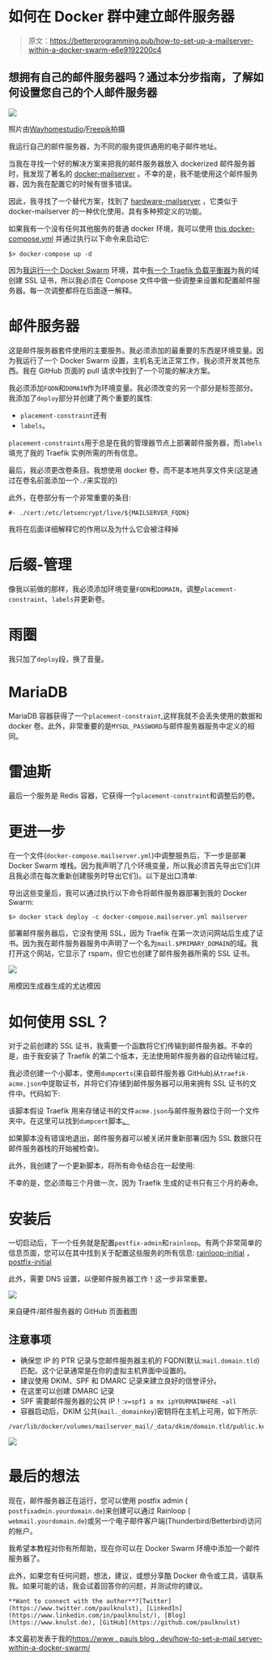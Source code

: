 # 如何在 Docker 群中建立邮件服务器

> 原文：<https://betterprogramming.pub/how-to-set-up-a-mailserver-within-a-docker-swarm-e6e9192200c4>

## 想拥有自己的邮件服务器吗？通过本分步指南，了解如何设置您自己的个人邮件服务器

![](img/d5098728d8e8774be3e07ef1dfb24625.png)

照片由[Wayhomestudio](https://www.freepik.com/photos/watching-movie)/[Freepik](https://www.freepik.com/)拍摄

我运行自己的邮件服务器，为不同的服务提供通用的电子邮件地址。

当我在寻找一个好的解决方案来把我的邮件服务器放入 dockerized 邮件服务器时，我发现了著名的 [docker-mailserver](https://github.com/docker-mailserver) 。不幸的是，我不能使用这个邮件服务器，因为我在配置它的时候有很多错误。

因此，我寻找了一个替代方案，找到了 [hardware-mailserver](https://github.com/hardware/mailserver) ，它类似于 docker-mailserver 的一种优化使用，具有多种预定义的功能。

如果我有一个没有任何其他服务的普通 docker 环境，我可以使用 [this docker-compose.yml](https://github.com/hardware/mailserver/blob/master/docker-compose.sample.yml) 并通过执行以下命令来启动它:

```
$> docker-compose up -d
```

因为[我运行一个 Docker Swarm](https://www.paulsblog.dev/docker-swarm-in-a-nutshell/) 环境，其中[有一个 Traefik 负载平衡器](https://www.paulsblog.dev/services-you-want-to-have-in-a-swarm-environment/#traefik)为我的域创建 SSL 证书，所以我必须在 Compose 文件中做一些调整来设置和配置邮件服务器。每一次调整都将在后面逐一解释。

# 邮件服务器

这是邮件服务器套件使用的主要服务。我必须添加的最重要的东西是环境变量。因为我运行了一个 Docker Swarm 设置，主机名无法正常工作，我必须开发其他东西。我在 GitHub 页面的 pull 请求中找到了一个可能的解决方案。

我必须添加`FQDN`和`DOMAIN`作为环境变量。我必须改变的另一个部分是标签部分。我添加了`deploy`部分并创建了两个重要的属性:

*   `placement-constraint`还有
*   `labels`。

`placement-constraints`用于总是在我的管理器节点上部署邮件服务器，而`labels`填充了我的 Traefik 实例所需的所有信息。

最后，我必须更改卷条目。我想使用 docker 卷，而不是本地共享文件夹(这是通过在卷名前面添加一个`./`来实现的)

此外，在卷部分有一个非常重要的条目:

```
#- ./cert:/etc/letsencrypt/live/${MAILSERVER_FQDN}
```

我将在后面详细解释它的作用以及为什么它会被注释掉

# 后缀-管理

像我以前做的那样，我必须添加环境变量`FQDN`和`DOMAIN`，调整`placement-constraint`、`labels`并更新卷。

# 雨圈

我只加了`deploy`段，换了音量。

# MariaDB

MariaDB 容器获得了一个`placement-constraint`,这样我就不会丢失使用的数据和 docker 卷。此外，非常重要的是`MYSQL_PASSWORD`与邮件服务器服务中定义的相同。

# 雷迪斯

最后一个服务是 Redis 容器，它获得一个`placement-constraint`和调整后的卷。

# 更进一步

在一个文件(`docker-compose.mailserver.yml`)中调整服务后，下一步是部署 Docker Swarm 堆栈。因为我声明了几个环境变量，所以我必须首先导出它们(并且我必须在每次重新创建服务时导出它们)。以下是出口清单:

导出这些变量后，我可以通过执行以下命令将邮件服务器部署到我的 Docker Swarm:

```
$> docker stack deploy -c docker-compose.mailserver.yml mailserver
```

部署邮件服务器后，它没有使用 SSL，因为 Traefik 在第一次访问网站后生成了证书。因为我在邮件服务器服务中声明了一个名为`mail.$PRIMARY_DOMAIN`的域。我打开这个网站，它显示了 rspam，但它也创建了邮件服务器所需的 SSL 证书。

![](img/23d4e1689d053b1499a5897cfabea4b1.png)

用模因生成器生成的尤达模因

# 如何使用 SSL？

对于之前创建的 SSL 证书，我需要一个函数将它们传输到邮件服务器。不幸的是，由于我安装了 Traefik 的第二个版本，无法使用邮件服务器的自动传输过程。

我必须创建一个小脚本，使用`dumpcerts`(来自邮件服务器 GitHub)从`traefik-acme.json`中提取证书，并将它们存储到邮件服务器可以用来拥有 SSL 证书的文件中。代码如下:

该脚本假设 Traefik 用来存储证书的文件`acme.json`与邮件服务器位于同一个文件夹中。在这里可以找到`dumpcert`脚本[。](https://github.com/hardware/mailserver/blob/master/rootfs/usr/local/bin/dumpcerts.traefik.v2.sh)

如果脚本没有错误地退出，邮件服务器可以被关闭并重新部署(因为 SSL 数据只在邮件服务器栈的开始被检查)。

此外，我创建了一个更新脚本，将所有命令结合在一起使用:

不幸的是，您必须每三个月做一次，因为 Traefik 生成的证书只有三个月的寿命。

# 安装后

一切启动后，下一个任务就是配置`postfix-admin`和`rainloop`。有两个非常简单的信息页面，您可以在其中找到关于配置这些服务的所有信息: [rainloop-initial](https://github.com/hardware/mailserver/wiki/Rainloop-initial-configuration) ， [postfix-initial](https://github.com/hardware/mailserver/wiki/Postfixadmin-initial-configuration)

此外，需要 DNS 设置，以便邮件服务器工作！这一步非常重要。

![](img/56895b4d7d13e8c56f8aa92f5d3cf2e9.png)

来自硬件/邮件服务器的 GitHub 页面截图

## **注意事项**

*   确保您 IP 的 PTR 记录与您邮件服务器主机的 FQDN(默认:`mail.domain.tld`)匹配。这个记录通常是在你的虚拟主机界面中设置的。
*   建议使用 DKIM、SPF 和 DMARC 记录来建立良好的信誉评分。
*   在这里可以创建 DMARC 记录
*   SPF 需要邮件服务器的公共 IP！:`v=spf1 a mx ipYOURMAINHERE ~all`
*   容器启动后，DKIM 公共(`mail._domainkey`)密钥将在主机上可用，如下所示:

```
/var/lib/docker/volumes/mailserver_mail/_data/dkim/domain.tld/public.key
```

![](img/595f335ef0ca38a2784aac7735aa9c2b.png)

# 最后的想法

现在，邮件服务器正在运行，您可以使用 postfix admin ( `postfixadmin.yourdomain.de`)来创建可以通过 Rainloop ( `webmail.yourdomain.de`)或另一个电子邮件客户端(Thunderbird/Betterbird)访问的帐户。

我希望本教程对你有所帮助，现在你可以在 Docker Swarm 环境中添加一个邮件服务器了。

此外，如果您有任何问题，想法，建议，或想分享酷 Docker 命令或工具，请联系我。如果可能的话，我会试着回答你的问题，并测试你的建议。

```
**Want to connect with the author**?[Twitter](https://www.twitter.com/paulknulst), [LinkedIn](https://www.linkedin.com/in/paulknulst/), [Blog](https://www.knulst.de), [GitHub](https://github.com/paulknulst)
```

本文最初发表于我的[https://www . pauls blog . dev/how-to-set-a-mail server-within-a-docker-swarm/](https://www.paulsblog.dev/how-to-set-up-a-mailserver-within-a-docker-swarm/)